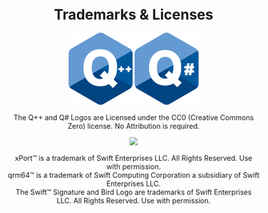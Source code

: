 <h1 align="center">Trademarks & Licenses</h1>  
<p align="center">
  <img src="q_pp.png?raw=true" width=128 />
  <img src="q_sharp.png?raw=true" width=128 />
</p>
<p align="center">The Q++ and Q# Logos are Licensed under the CC0 (Creative Commons Zero) license. No Attribution is required.</p>

<p align="center">
  <picture>
   <source media="(prefers-color-scheme: dark)" srcset="https://github.com/mds5793/xPort-Software-Exporting-Guidelines/blob/main/img/swift_signature-registered_light.png?raw=true">
   <source media="(prefers-color-scheme: light)" srcset="https://github.com/mds5793/xPort-Software-Exporting-Guidelines/blob/main/img/swift_signature-registered_dark.png?raw=true">
   <img src="https://github.com/mds5793/xPort-Software-Exporting-Guidelines/blob/main/img/swift_signature-registered_dark.png?raw=true" width="512"/>
  </picture>
</p>

<p align="center">xPort&trade; is a trademark of Swift Enterprises LLC. All Rights Reserved. Use with permission.<br>
qrm64&trade; is a trademark of Swift Computing Corporation a subsidiary of Swift Enterprises LLC.<br>
The Swift&trade; Signature and Bird Logo are trademarks of Swift Enterprises LLC. All Rights Reserved. Use with permission.
</p>
